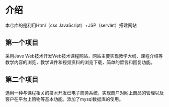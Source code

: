 # 介绍

本仓库的是利用Html（css JavaScript）+JSP（servlet）搭建网站

## 第一个项目

采用Jave Web技术开发Web技术课程网站，网站主要实现教学大纲、课程介绍等教学内容的浏览，教学课件和视频资料的浏览下载，简单的留言和回复功能。

## 第二个项目

选用一种与课程相关的技术开发已电子商务系统，实现商户对网上商品的管理以及客户在平台上购物等基本功能。添加了mysql数据库的使用。